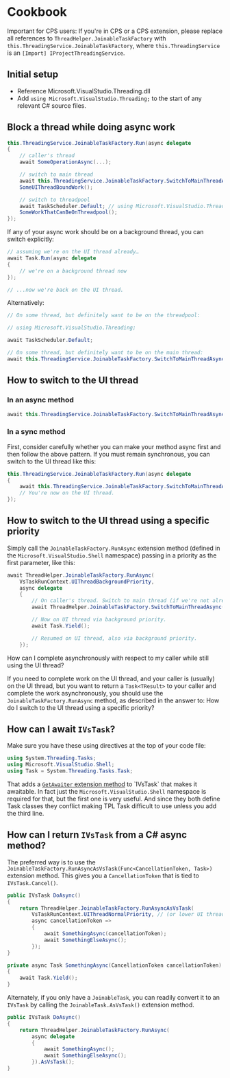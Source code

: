 ﻿# Cookbook

Important for CPS users: If you're in CPS or a CPS extension, please
replace all references to `ThreadHelper.JoinableTaskFactory` with
`this.ThreadingService.JoinableTaskFactory`, where `this.ThreadingService` is an `[Import]
IProjectThreadingService`.

## Initial setup

- Reference Microsoft.VisualStudio.Threading.dll
- Add `using Microsoft.VisualStudio.Threading;` to the start of any relevant 
  C# source files.

## Block a thread while doing async work

```csharp
this.ThreadingService.JoinableTaskFactory.Run(async delegate
{
    // caller's thread
    await SomeOperationAsync(...);

    // switch to main thread
    await this.ThreadingService.JoinableTaskFactory.SwitchToMainThreadAsync();
    SomeUIThreadBoundWork();

    // switch to threadpool
    await TaskScheduler.Default; // using Microsoft.VisualStudio.Threading;
    SomeWorkThatCanBeOnThreadpool();
});
```

If any of your async work should be on a background thread, you can switch
explicitly:

```csharp
// assuming we're on the UI thread already…
await Task.Run(async delegate
{
    // we're on a background thread now
});

// ...now we're back on the UI thread.
```

Alternatively:

```csharp
// On some thread, but definitely want to be on the threadpool:

// using Microsoft.VisualStudio.Threading;

await TaskScheduler.Default;

// On some thread, but definitely want to be on the main thread:
await this.ThreadingService.JoinableTaskFactory.SwitchToMainThreadAsync();
```

## How to switch to the UI thread

### In an async method

```csharp
await this.ThreadingService.JoinableTaskFactory.SwitchToMainThreadAsync();
```

### In a sync method

First, consider carefully whether you can make your method async first
and then follow the above pattern. If you must remain synchronous, you
can switch to the UI thread like this:

```csharp
this.ThreadingService.JoinableTaskFactory.Run(async delegate
{
    await this.ThreadingService.JoinableTaskFactory.SwitchToMainThreadAsync();
    // You're now on the UI thread.
});
```

## How to switch to the UI thread using a specific priority

Simply call the `JoinableTaskFactory.RunAsync` extension method (defined in
the `Microsoft.VisualStudio.Shell` namespace) passing in a priority as the
first parameter, like this:

```csharp
await ThreadHelper.JoinableTaskFactory.RunAsync(
    VsTaskRunContext.UIThreadBackgroundPriority,
    async delegate
    {
        // On caller's thread. Switch to main thread (if we're not already there).
        await ThreadHelper.JoinableTaskFactory.SwitchToMainThreadAsync();

        // Now on UI thread via background priority.
        await Task.Yield();

        // Resumed on UI thread, also via background priority.
    });
```

How can I complete asynchronously with respect to my caller while still
using the UI thread?

If you need to complete work on the UI thread, and your caller is
(usually) on the UI thread, but you want to return a `Task<TResult>` to
your caller and complete the work asynchronously, you should use the
`JoinableTaskFactory.RunAsync` method, as described in the answer to: How
do I switch to the UI thread using a specific priority?

## How can I await `IVsTask`?

Make sure you have these using directives at the top of your code file:

```csharp
using System.Threading.Tasks;
using Microsoft.VisualStudio.Shell;
using Task = System.Threading.Tasks.Task;
```

That adds a [`GetAwaiter` extension
method](https://msdn.microsoft.com/en-us/library/vstudio/hh598836(v=vs.110).aspx)
to `IVsTask` that makes it awaitable. In fact just the `Microsoft.VisualStudio.Shell`
namespace is required for that, but the first one is very useful. And since
they both define Task classes they conflict making TPL Task difficult to
use unless you add the third line.

## How can I return `IVsTask` from a C# async method?

The preferred way is to use the `JoinableTaskFactory.RunAsyncAsVsTask(Func<CancellationToken,
Task>)` extension method. This gives you a `CancellationToken` that is tied
to `IVsTask.Cancel()`.

```csharp
public IVsTask DoAsync()
{
    return ThreadHelper.JoinableTaskFactory.RunAsyncAsVsTask(
        VsTaskRunContext.UIThreadNormalPriority, // (or lower UI thread priorities)
        async cancellationToken =>
        {
            await SomethingAsync(cancellationToken);
            await SomethingElseAsync();
        });
}

private async Task SomethingAsync(CancellationToken cancellationToken)
{
    await Task.Yield();
}
```

Alternately, if you only have a `JoinableTask`, you can readily convert it
to an `IVsTask` by calling the `JoinableTask.AsVsTask()` extension method.

```csharp
public IVsTask DoAsync()
{
    return ThreadHelper.JoinableTaskFactory.RunAsync(
        async delegate
        {
            await SomethingAsync();
            await SomethingElseAsync();
        }).AsVsTask();
}
```
